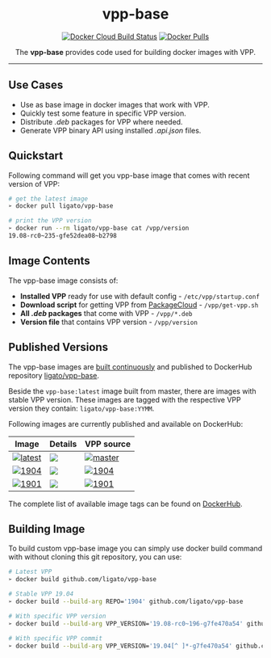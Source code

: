 <h1 align="center">vpp-base</h1>

<p align="center">
  <a href="https://hub.docker.com/r/ligato/vpp-base/builds"><img src="https://img.shields.io/docker/cloud/build/ligato/vpp-base.svg" alt="Docker Cloud Build Status"></a>
  <a href="https://hub.docker.com/r/ligato/vpp-base"><img src="https://img.shields.io/docker/pulls/ligato/vpp-base.svg" alt="Docker Pulls"></a>
</p>

<p align="center">The <b>vpp-base</b> provides code used for building docker images with VPP.</p>

---

## Use Cases

* Use as base image in docker images that work with VPP.
* Quickly test some feature in specific VPP version.
* Distribute _.deb_ packages for VPP where needed.
* Generate VPP binary API using installed _.api.json_ files.

## Quickstart

Following command will get you vpp-base image that comes with recent version of VPP:

```sh
# get the latest image
➢ docker pull ligato/vpp-base

# print the VPP version
➢ docker run --rm ligato/vpp-base cat /vpp/version
19.08-rc0~235-gfe52dea08~b2798
```

## Image Contents

The vpp-base image consists of:
 
- **Installed VPP** ready for use with default config - `/etc/vpp/startup.conf`
- **Download script** for getting VPP from [PackageCloud][packagecloud-fdio] - `/vpp/get-vpp.sh`
- **All _.deb_ packages** that come with VPP - `/vpp/*.deb`
- **Version file** that contains VPP version - `/vpp/version` 

## Published Versions

The vpp-base images are [built continuously][dockercloud-builds] and published to DockerHub repository [ligato/vpp-base][dockerhub].

Beside the `vpp-base:latest` image built from master, there are images with stable VPP version. These images are tagged with the respective VPP version they contain: `ligato/vpp-base:YYMM`. 

Following images are currently published and available on DockerHub:

| Image | Details | VPP source |
|---|---|---|
|[![latest](https://img.shields.io/badge/ligato/vpp--base-latest-blue.svg?logo=docker&logoColor=white&style=popout)][dockerhub] | [![](https://images.microbadger.com/badges/image/ligato/vpp-base.svg)](https://microbadger.com/images/ligato/vpp-base:latest) | [![master](https://img.shields.io/badge/packagecloud_repo-master-37327b.svg?logo=debian)](https://packagecloud.io/fdio/master) |
|[![1904](https://img.shields.io/badge/ligato/vpp--base-1904-blue.svg?logo=docker&logoColor=white&style=popout)][dockerhub] | [![](https://images.microbadger.com/badges/image/ligato/vpp-base:1904.svg)](https://microbadger.com/images/ligato/vpp-base:1904) | [![1904](https://img.shields.io/badge/packagecloud_repo-1904-37327b.svg?logo=debian)](https://packagecloud.io/fdio/1904) |
|[![1901](https://img.shields.io/badge/ligato/vpp--base-1901-blue.svg?logo=docker&logoColor=white&style=popout)][dockerhub] | [![](https://images.microbadger.com/badges/image/ligato/vpp-base:1901.svg)](https://microbadger.com/images/ligato/vpp-base:1901) | [![1901](https://img.shields.io/badge/packagecloud_repo-1901-37327b.svg?logo=debian)](https://packagecloud.io/fdio/1901) |

The complete list of available image tags can be found on [DockerHub][dockerhub-tags].

## Building Image

To build custom vpp-base image you can simply use docker build command with without cloning this git repository, you can use:

```sh
# Latest VPP
➢ docker build github.com/ligato/vpp-base

# Stable VPP 19.04
➢ docker build --build-arg REPO='1904' github.com/ligato/vpp-base

# With specific VPP version
➢ docker build --build-arg VPP_VERSION='19.08-rc0~196-g7fe470a54' github.com/ligato/vpp-base

# With specific VPP commit
➢ docker build --build-arg VPP_VERSION='19.04[^ ]*-g7fe470a54' github.com/ligato/vpp-base
```

[dockerhub]: https://hub.docker.com/r/ligato/vpp-base
[dockerhub-tags]: https://hub.docker.com/r/ligato/vpp-base/tags
[dockercloud-builds]: https://hub.docker.com/r/ligato/vpp-base/builds
[packagecloud-fdio]: https://packagecloud.io/fdio
